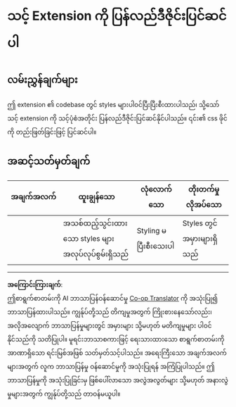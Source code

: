 <!--
CO_OP_TRANSLATOR_METADATA:
{
  "original_hash": "e3c6f2a03c2336e60412612d870af547",
  "translation_date": "2025-08-27T22:10:47+00:00",
  "source_file": "5-browser-extension/1-about-browsers/assignment.md",
  "language_code": "my"
}
-->
# သင့် Extension ကို ပြန်လည်ဒီဇိုင်းပြင်ဆင်ပါ

## လမ်းညွှန်ချက်များ

ဤ extension ၏ codebase တွင် styles များပါဝင်ပြီးပြီးစီးထားပါသည်၊ သို့သော် သင့် extension ကို သင့်ပုံစံအတိုင်း ပြန်လည်ဒီဇိုင်းပြင်ဆင်နိုင်ပါသည်။ ၎င်း၏ css ဖိုင်ကို တည်းဖြတ်ခြင်းဖြင့် ပြင်ဆင်ပါ။

## အဆင့်သတ်မှတ်ချက်

| အချက်အလက် | ထူးချွန်သော                                    | လုံလောက်သော              | တိုးတက်မှုလိုအပ်သော |
| -------- | -------------------------------------------- | --------------------- | ----------------- |
|          | အသစ်ထည့်သွင်းထားသော styles များ အလုပ်လုပ်စွမ်းရှိသည် | Styling မပြီးစီးသေးပါ | Styles တွင် အမှားများရှိသည် |

---

**အကြောင်းကြားချက်**:  
ဤစာရွက်စာတမ်းကို AI ဘာသာပြန်ဝန်ဆောင်မှု [Co-op Translator](https://github.com/Azure/co-op-translator) ကို အသုံးပြု၍ ဘာသာပြန်ထားပါသည်။ ကျွန်ုပ်တို့သည် တိကျမှုအတွက် ကြိုးစားနေသော်လည်း၊ အလိုအလျောက် ဘာသာပြန်မှုများတွင် အမှားများ သို့မဟုတ် မတိကျမှုများ ပါဝင်နိုင်သည်ကို သတိပြုပါ။ မူရင်းဘာသာစကားဖြင့် ရေးသားထားသော စာရွက်စာတမ်းကို အာဏာရှိသော ရင်းမြစ်အဖြစ် သတ်မှတ်သင့်ပါသည်။ အရေးကြီးသော အချက်အလက်များအတွက် လူက ဘာသာပြန်မှု ဝန်ဆောင်မှုကို အသုံးပြုရန် အကြံပြုပါသည်။ ဤဘာသာပြန်မှုကို အသုံးပြုခြင်းမှ ဖြစ်ပေါ်လာသော အလွဲအလွတ်များ သို့မဟုတ် အနားလွဲမှုများအတွက် ကျွန်ုပ်တို့သည် တာဝန်မယူပါ။